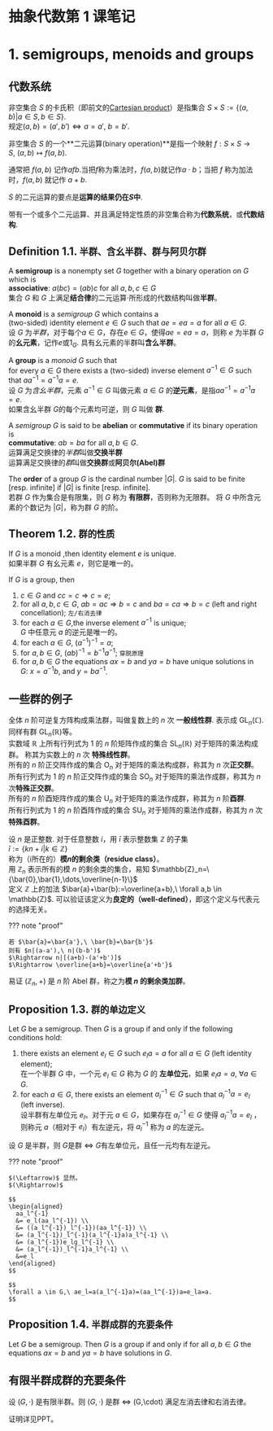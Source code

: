 # 抽象代数第 1 课笔记

# 1. semigroups, menoids and groups

## 代数系统

非空集合 $S$ 的卡氏积（即前文的[Cartesian product](./0-5.md)）是指集合 $S \times S:=\{(a,b)|a \in S, b\in S\}$.  
规定$(a,b)=(a',b') \Leftrightarrow a=a',\ b=b'$.

非空集合 $S$ 的一个**二元运算(binary operation)**是指一个映射 $f:S\times S \rightarrow S,\ (a,b)\mapsto f(a,b)$.

通常把 $f(a,b)$ 记作$afb$.当把$f$称为乘法时，$f(a,b)$就记作$a\cdot b$；当把 $f$ 称为加法时，$f(a,b)$ 就记作 $a+b$.

$S$ 的二元运算的要点是**运算的结果仍在$S$中**.

带有一个或多个二元运算、并且满足特定性质的非空集合称为**代数系统**，或**代数结构**.

## Definition 1.1. `半群、含幺半群、群与阿贝尔群`

A **semigroup** is a nonempty set $G$ together with a binary operation on $G$ which is  
**associative**: $a(bc)=(ab)c\ \mathrm{for\ all}\ a,b,c \in G$  
集合 $G$ 和 $G$ 上满足**结合律**的二元运算$\cdot$所形成的代数结构叫做**半群**。

A **monoid** is a *semigroup* $G$ which contains a  
(two-sided) identity element $e \in G$ such that $ae=ea=a\ \mathrm{for\ all}\ a \in G$.  
设 $G$ 为*半群*，对于每个$a \in G$，存在$e \in G$，使得$ae=ea=a$，则称 $e$ 为半群 $G$ 的**幺元素**，记作$e$或$1_G$.
具有幺元素的半群叫**含么半群**。

A **group** is a *monoid* $G$ such that  
for every $a \in G$ there exists a (two-sided) inverse element $a^{-1} \in G$ such that $aa^{-1}=a^{-1}a=e$.  
设 $G$ 为*含幺半群*，元素 $a^{-1} \in G$ 叫做元素 $a \in G$ 的**逆元素**，是指$aa^{-1}=a^{-1}a=e$.  
如果含幺半群 $G$的每个元素均可逆，则 $G$ 叫做 **群**.

A *semigroup* $G$ is said to be **abelian** or **commutative** if its binary operation is  
**commutative**: $ab=ba\ \mathrm{for\ all}\ a,b \in G$.  
运算满足交换律的*半群*叫做**交换半群**  
运算满足交换律的*群*叫做**交换群**或**阿贝尔(Abel)群**

The **order** of a group $G$ is the cardinal number $|G|$.
$G$ is said to be finite [resp. infinite] if $|G|$ is finite [resp. infinite].  
若群 $G$ 作为集合是有限集，则 $G$ 称为 **有限群**，否则称为无限群。
将 $G$ 中所含元素的个数记为 $|G|$，称为群 $G$ 的阶。

## Theorem 1.2. `群的性质`

If $G$ is a monoid ,then identity element $e$ is unique.  
如果半群 $G$ 有幺元素 $e$，则它是唯一的。

If $G$ is a group, then  

1. $c \in G\ \mathrm{and}\ cc=c \Rightarrow c=e$;  
2. for all $a,b,c \in G,\ ab=ac \Rightarrow b=c$ and $ba=ca \Rightarrow b=c$ (left and right concellation);  `左/右消去律`
3. for each $a \in G$,the inverse element $a^{-1}$ is unique;  
    $G$ 中任意元 $a$ 的逆元是唯一的。
4. for each $a \in G,\ (a^{-1})^{-1}=a$;  
5. for $a,b \in G,\ (ab)^{-1}=b^{-1}a^{-1}$; `穿脱原理`
6. for $a,b \in G$ the equations $ax=b$ and $ya=b$ have unique solutions in $G:\ x=a^{-1}b,\ \mathrm{and}\ y=ba^{-1}$.

## 一些群的例子

全体 $n$ 阶可逆复方阵构成乘法群，叫做复数上的 $n$ 次 **一般线性群**. 表示成 $\mathrm{GL}_n(\mathbb{C})$.
同样有群 $\mathrm{GL}_n(\mathbb{R})$等。  
实数域 $\mathbb{R}$ 上所有行列式为 $1$ 的 $n$ 阶矩阵作成的集合 $\mathrm{SL}_n(\mathbb{R})$ 对于矩阵的乘法构成群。
称其为实数上的 $n$ 次 **特殊线性群**。  
所有的 $n$ 阶正交阵作成的集合 $\mathrm{O}_n$ 对于矩阵的乘法构成群，称其为 $n$ 次**正交群**。  
所有行列式为 $1$ 的 $n$ 阶正交阵作成的集合 $\mathrm{SO}_n$ 对于矩阵的乘法作成群，称其为 $n$ 次**特殊正交群**。  
所有的 $n$ 阶酉矩阵作成的集合 $\mathrm{U}_n$ 对于矩阵的乘法作成群，称其为 $n$ 阶**酉群**.  
所有行列式为 $1$ 的 $n$ 阶酉阵作成的集合 $\mathrm{SU}_n$ 对于矩阵的乘法作成群，称其为 $n$ 次**特殊酉群**。

设 $n$ 是正整数. 对于任意整数 $i$，用 $\bar{i}$ 表示整数集 $\mathbb{Z}$ 的子集  
$\bar{i}:=\{kn+i|k \in \mathbb{Z}\}$  
称为（i所在的）**模$n$的剩余类（residue class）**。  
用 $\mathbb{Z}_n$ 表示所有的模 $n$ 的剩余类的集合，易知 $\mathbb{Z}_n=\{\bar{0},\bar{1},\dots,\overline{n-1}\}$  
定义 $\mathbb{Z}$ 上的加法 $\bar{a}+\bar{b}:=\overline{a+b},\ \forall a,b \in \mathbb{Z}$.
可以验证该定义为**良定的（well-defined）**，即这个定义与代表元的选择无关。

??? note "proof"

    若 $\bar{a}=\bar{a'},\ \bar{b}=\bar{b'}$  
    则有 $n|(a-a'),\ n|(b-b')$  
    $\Rightarrow n|[(a+b)-(a'+b')]$  
    $\Rightarrow \overline{a+b}=\overline{a'+b'}$

易证 $(\mathbb{Z}_n,+)$ 是 $n$ 阶 Abel 群，称之为**模 $n$ 的剩余类加群**。

## Proposition 1.3. `群的单边定义`

Let $G$ be a semigroup. Then $G$ is a group if and only if the following conditions hold:  

1. there exists an element $e_l \in G$ such $e_la=a$ for all $a \in G$ (left identity element);  
    在一个半群 $G$ 中，一个元 $e_l \in G$ 称为 $G$  的 **左单位元**，如果 $e_la=a,\ \forall a \in G$.
2. for each $a \in G$, there exists an element $a_l^{-1} \in G$ such that $a_l^{-1}a=e_l$ (left inverse).  
    设半群有左单位元 $e_l$。对于元 $a \in G$，如果存在 $a_l^{-1} \in G$ 使得 $a_l^{-1}a=e_l$ ，
    则称元 $a$（相对于 $e_l$）有左逆元，将 $a_l^{-1}$ 称为 $a$ 的左逆元。

设 $G$ 是半群，则 $G$是群 $\Leftrightarrow$ $G$有左单位元，且任一元均有左逆元。

??? note "proof"

    $(\Leftarrow)$ 显然。  
    $(\Rightarrow)$ 

    $$
    \begin{aligned}
      aa_l^{-1}
      &= e_l(aa_l^{-1}) \\
      &= ((a_l^{-1})_l^{-1})(aa_l^{-1}) \\
      &= (a_l^{-1})_l^{-1}(a_l^{-1}a)a_l^{-1} \\
      &= (a_l^{-1})e_lg_l^{-1} \\
      &= (a_l^{-1})_l^{-1}a_l^{-1} \\
      &=e_l
    \end{aligned}
    $$

    $$
    \forall a \in G,\ ae_l=a(a_l^{-1}a)=(aa_l^{-1})a=e_la=a.
    $$

## Proposition 1.4. `半群成群的充要条件`

Let $G$ be a semigroup. Then $G$ is a group if and only if for all $a,b \in G$ the equations $ax=b$ and $ya=b$ have solutions in $G$.

## 有限半群成群的充要条件

设 $(G,\cdot)$ 是有限半群。则 $(G,\cdot)$ 是群 $\Leftrightarrow$ (G,\cdot) 满足左消去律和右消去律。

证明详见PPT。
